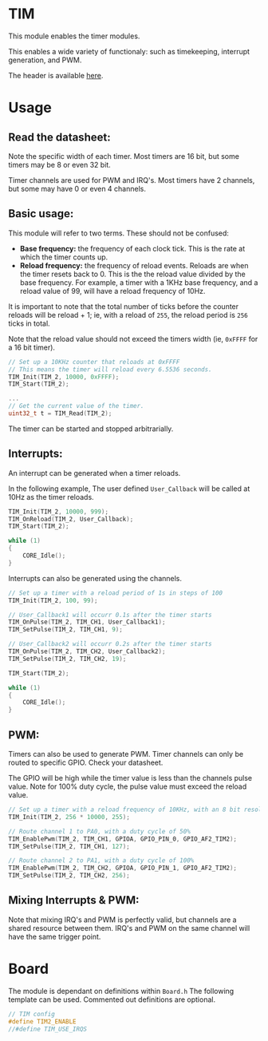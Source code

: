 # TIM
This module enables the timer modules.

This enables a wide variety of functionaly: such as timekeeping, interrupt generation, and PWM.

The header is available [here](../Lib/TIM.h).

# Usage

## Read the datasheet:
Note the specific width of each timer. Most timers are 16 bit, but some timers may be 8 or even 32 bit.

Timer channels are used for PWM and IRQ's. Most timers have 2 channels, but some may have 0 or even 4 channels.

## Basic usage:

This module will refer to two terms. These should not be confused:
* **Base frequency:** the frequency of each clock tick. This is the rate at which the timer counts up.
* **Reload frequency:** the frequency of reload events. Reloads are when the timer resets back to 0. This is the the reload value divided by the base frequency. For example, a timer with a 1KHz base frequency, and a reload value of 99, will have a reload frequency of 10Hz. 

It is important to note that the total number of ticks before the counter reloads will be reload + 1; ie, with a reload of `255`, the reload period is `256` ticks in total.

Note that the reload value should not exceed the timers width (ie, `0xFFFF` for a 16 bit timer).

```c
// Set up a 10KHz counter that reloads at 0xFFFF
// This means the timer will reload every 6.5536 seconds.
TIM_Init(TIM_2, 10000, 0xFFFF);
TIM_Start(TIM_2);

...
// Get the current value of the timer.
uint32_t t = TIM_Read(TIM_2);
```

The timer can be started and stopped arbitrarially.

## Interrupts:

An interrupt can be generated when a timer reloads.

In the following example, The user defined `User_Callback` will be called at 10Hz as the timer reloads.

```c
TIM_Init(TIM_2, 10000, 999);
TIM_OnReload(TIM_2, User_Callback);
TIM_Start(TIM_2);

while (1)
{
    CORE_Idle();
}
```

Interrupts can also be generated using the channels.

```c
// Set up a timer with a reload period of 1s in steps of 100
TIM_Init(TIM_2, 100, 99);

// User_Callback1 will occurr 0.1s after the timer starts
TIM_OnPulse(TIM_2, TIM_CH1, User_Callback1);
TIM_SetPulse(TIM_2, TIM_CH1, 9);

// User_Callback2 will occurr 0.2s after the timer starts
TIM_OnPulse(TIM_2, TIM_CH2, User_Callback2);
TIM_SetPulse(TIM_2, TIM_CH2, 19);

TIM_Start(TIM_2);

while (1)
{
    CORE_Idle();
}
```

## PWM:

Timers can also be used to generate PWM.
Timer channels can only be routed to specific GPIO. Check your datasheet.

The GPIO will be high while the timer value is less than the channels pulse value. Note for 100% duty cycle, the pulse value must exceed the reload value.

```c
// Set up a timer with a reload frequency of 10KHz, with an 8 bit resolution.
TIM_Init(TIM_2, 256 * 10000, 255);

// Route channel 1 to PA0, with a duty cycle of 50%
TIM_EnablePwm(TIM_2, TIM_CH1, GPIOA, GPIO_PIN_0, GPIO_AF2_TIM2);
TIM_SetPulse(TIM_2, TIM_CH1, 127);

// Route channel 2 to PA1, with a duty cycle of 100%
TIM_EnablePwm(TIM_2, TIM_CH2, GPIOA, GPIO_PIN_1, GPIO_AF2_TIM2);
TIM_SetPulse(TIM_2, TIM_CH2, 256); 
```

## Mixing Interrupts & PWM:

Note that mixing IRQ's and PWM is perfectly valid, but channels are a shared resource between them. IRQ's and PWM on the same channel will have the same trigger point.

# Board

The module is dependant on definitions within `Board.h`
The following template can be used. Commented out definitions are optional.

```C
// TIM config
#define TIM2_ENABLE
//#define TIM_USE_IRQS
```

